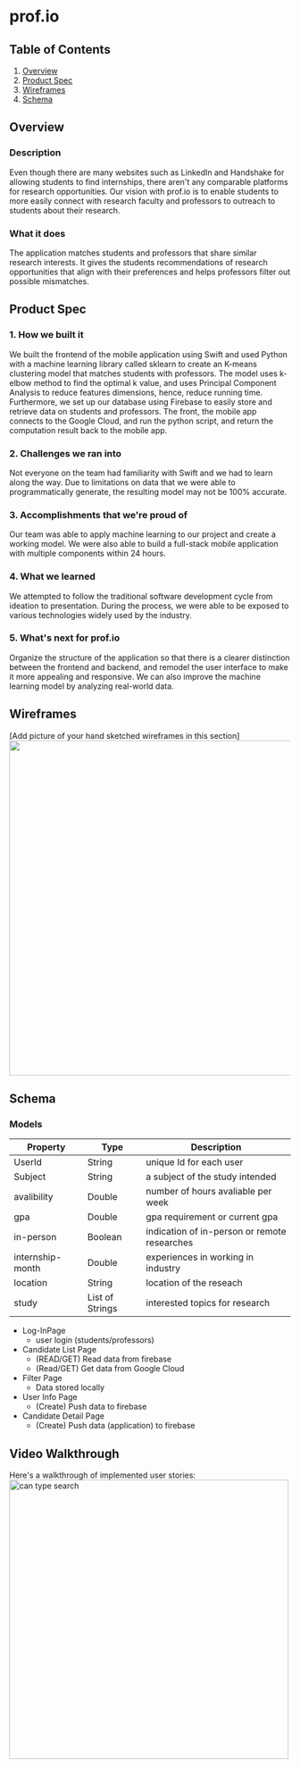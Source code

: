 # prof.io

## Table of Contents
1. [Overview](#Overview)
1. [Product Spec](#Product-Spec)
1. [Wireframes](#Wireframes)
2. [Schema](#Schema)

## Overview
### Description <br>
Even though there are many websites such as LinkedIn and Handshake for allowing students to find internships, there aren't any comparable platforms for research opportunities. Our vision with prof.io is to enable students to more easily connect with research faculty and professors to outreach to students about their research.

### What it does <br>
The application matches students and professors that share similar research interests. It gives the students recommendations of research opportunities that align with their preferences and helps professors filter out possible mismatches.

## Product Spec

### 1. How we built it <br>
We built the frontend of the mobile application using Swift and used Python with a machine learning library called sklearn to create an K-means clustering model that matches students with professors. The model uses k-elbow method to find the optimal k value, and uses Principal Component Analysis to reduce features dimensions, hence, reduce running time. Furthermore, we set up our database using Firebase to easily store and retrieve data on students and professors. The front, the mobile app connects  to the Google Cloud, and run the python script, and return the computation result back to the mobile app.


### 2. Challenges we ran into <br>
Not everyone on the team had familiarity with Swift and we had to learn along the way. Due to limitations on data that we were able to programmatically generate, the resulting model may not be 100% accurate.


### 3. Accomplishments that we're proud of <br>
Our team was able to apply machine learning to our project and create a working model. We were also able to build a full-stack mobile application with multiple components within 24 hours.

### 4. What we learned <br>
We attempted to follow the traditional software development cycle from ideation to presentation. During the process, we were able to be exposed to various technologies widely used by the industry.

### 5. What's next for prof.io <br>
Organize the structure of the application so that there is a clearer distinction between the frontend and backend, and remodel the user interface to make it more appealing and responsive. We can also improve the machine learning model by analyzing real-world data.

## Wireframes
[Add picture of your hand sketched wireframes in this section]
<img src="https://imgur.com/a/YmeDI2q" width=600>

## Schema 

### Models
| Property |  Type  | Description |
|----------|--------|-------------|
| UserId   | String | unique Id for each user|
| Subject  | String | a subject of the study intended|
| avalibility | Double | number of hours avaliable per week |
| gpa | Double | gpa requirement or current gpa |
| in-person | Boolean | indication of in-person or remote researches |
| internship-month | Double | experiences in working in industry |
| location | String | location of the reseach|
| study | List of Strings | interested topics for research|

* Log-InPage
    * user login (students/professors)
* Candidate List Page
    * (READ/GET) Read data from firebase
    * (Read/GET) Get data from Google Cloud
* Filter Page
    * Data stored locally
* User Info Page
    * (Create) Push data to firebase
* Candidate Detail Page
    * (Create) Push data (application) to firebase


## Video Walkthrough

Here's a walkthrough of implemented user stories:
<img src='https://imgur.com/a/7QVpkyw' title='can type search' width='500' alt='can type search' /> <br>
